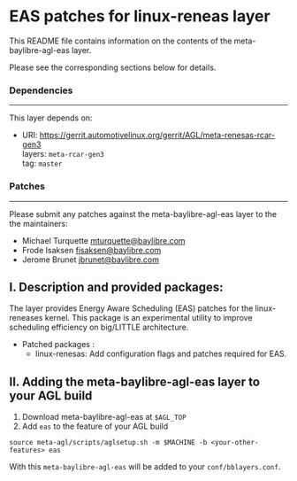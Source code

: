 # EAS patches for linux-reneas layer

This README file contains information on the contents of the
meta-baylibre-agl-eas layer.

Please see the corresponding sections below for details.

### Dependencies
-------------------------

This layer depends on:

  * URI: https://gerrit.automotivelinux.org/gerrit/AGL/meta-renesas-rcar-gen3<br>
  layers: `meta-rcar-gen3`<br>
  tag: `master`

### Patches
-----------

Please submit any patches against the meta-baylibre-agl-eas layer to the
the maintainers:

* Michael Turquette <mturquette@baylibre.com>
* Frode Isaksen <fisaksen@baylibre.com>
* Jerome Brunet <jbrunet@baylibre.com>

## I. Description and provided packages:

The layer provides Energy Aware Scheduling (EAS) patches for the linux-reneases kernel. 
This package is an experimental utility to improve scheduling efficiency on big/LITTLE architecture.

+ Patched packages :
	- linux-renesas: Add configuration flags and patches required for EAS.

## II. Adding the meta-baylibre-agl-eas layer to your AGL build

1. Download meta-baylibre-agl-eas at `$AGL_TOP`
2. Add `eas` to the feature of your AGL build<br>
```shell
source meta-agl/scripts/aglsetup.sh -m $MACHINE -b <your-other-features> eas
```

With this `meta-baylibre-agl-eas` will be added to your `conf/bblayers.conf`.

